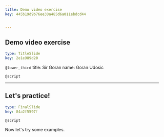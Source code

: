 ```yaml
---
title: Demo video exercise
key: 445b19d9b76ee30a485d6a011ebdcd44


---
```

## Demo video exercise

```yaml
type: TitleSlide
key: 2e1e989d20
```

`@lower_third`
title: Sir Goran
name: Goran Udosic

`@script`



---
## Let's practice!

```yaml
type: FinalSlide
key: 84a2f5597f
```

`@script`

Now let's try some examples.

